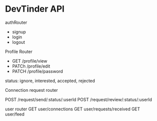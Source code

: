 # DevTinder API
authRouter
- signup
- login 
- logout

Profile Router
- GET /profile/view
- PATCh /profile/edit
- PATCH /profile/password


status: ignore, interested, accepted, rejected

Connection request router

POST /request/send/:status/:userId
POST /request/review/:status/:userId

user router
GET user/connections
GET user/requests/received
GET user/feed 